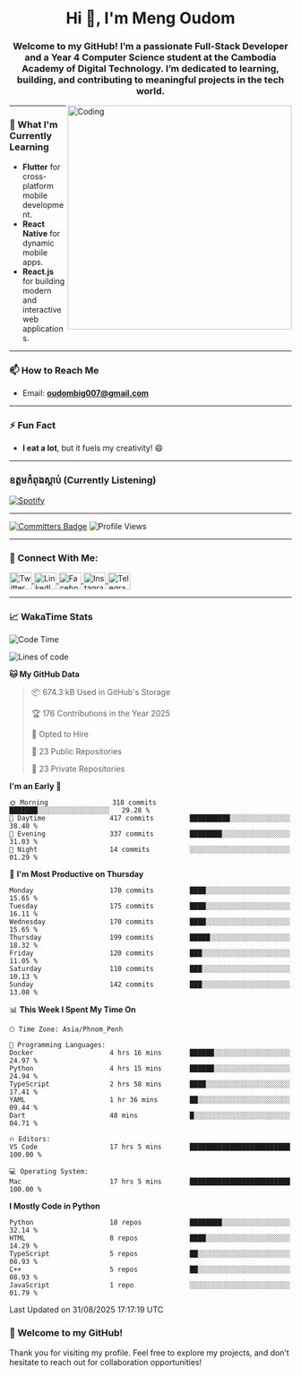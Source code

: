 <h1 align="center">Hi 👋, I'm Meng Oudom</h1>
<h3 align="center">
  Welcome to my GitHub! I’m a passionate Full-Stack Developer and a Year 4 Computer Science student at the Cambodia Academy of Digital Technology. 
  I’m dedicated to learning, building, and contributing to meaningful projects in the tech world.
</h3>

<img align="right" alt="Coding" width="400" src="https://raw.githubusercontent.com/gist/i330z/76321b8be37cd29720bbaf781c09dbfa/raw/92cbc180c0d91f75a9cec806d6935fc94ff58a26/code.gif">

---

### 🌱 What I'm Currently Learning
- **Flutter** for cross-platform mobile development.
- **React Native** for dynamic mobile apps.
- **React.js** for building modern and interactive web applications.

---

### 📫 How to Reach Me
- Email: **oudombig007@gmail.com**

---

### ⚡ Fun Fact
- **I eat a lot**, but it fuels my creativity! 😄

---

### ឧត្តមកំពុងស្ដាប់ (Currently Listening)

[![Spotify](https://spotify-github-profile.kittinanx.com/api/view.svg?uid=3174aclmtikztsmxjx5h26neuose&cover_image=true&theme=default&show_offline=false&background_color=121212&interchange=false)](https://open.spotify.com/user/3174aclmtikztsmxjx5h26neuose)

---

[![Committers Badge](https://user-badge.committers.top/cambodia/oudommeng.svg)](https://user-badge.committers.top/cambodia/oudommeng)
![Profile Views](https://komarev.com/ghpvc/?username=oudommeng)

---

### 🔗 Connect With Me:
<p align="left">
  <a href="https://twitter.com/sovathmonioudom" target="_blank">
    <img align="center" src="https://raw.githubusercontent.com/rahuldkjain/github-profile-readme-generator/master/src/images/icons/Social/twitter.svg" alt="Twitter" height="30" width="40" />
  </a>
  <a href="https://linkedin.com/in/meng-oudom" target="_blank">
    <img align="center" src="https://raw.githubusercontent.com/rahuldkjain/github-profile-readme-generator/master/src/images/icons/Social/linked-in-alt.svg" alt="LinkedIn" height="30" width="40" />
  </a>
  <a href="https://fb.com/mengsovathmonioudom" target="_blank">
    <img align="center" src="https://raw.githubusercontent.com/rahuldkjain/github-profile-readme-generator/master/src/images/icons/Social/facebook.svg" alt="Facebook" height="30" width="40" />
  </a>
  <a href="https://instagram.com/oudom.mg" target="_blank">
    <img align="center" src="https://raw.githubusercontent.com/rahuldkjain/github-profile-readme-generator/master/src/images/icons/Social/instagram.svg" alt="Instagram" height="30" width="40" />
  </a>
  <a href="https://t.me/OudomMeng" target="_blank">
    <img align="center" src="https://cdn.worldvectorlogo.com/logos/telegram-1.svg" alt="Telegram" height="30" width="40" />
  </a>
</p>

---

### 📈 WakaTime Stats
<!--START_SECTION:waka-->
![Code Time](http://img.shields.io/badge/Code%20Time-325%20hrs%2023%20mins-blue)

![Lines of code](https://img.shields.io/badge/From%20Hello%20World%20I%27ve%20Written-22.8%20million%20lines%20of%20code-blue)

**🐱 My GitHub Data** 

> 📦 674.3 kB Used in GitHub's Storage 
 > 
> 🏆 176 Contributions in the Year 2025
 > 
> 💼 Opted to Hire
 > 
> 📜 23 Public Repositories 
 > 
> 🔑 23 Private Repositories 
 > 
**I'm an Early 🐤** 

```text
🌞 Morning                318 commits         ███████░░░░░░░░░░░░░░░░░░   29.28 % 
🌆 Daytime                417 commits         ██████████░░░░░░░░░░░░░░░   38.40 % 
🌃 Evening                337 commits         ████████░░░░░░░░░░░░░░░░░   31.03 % 
🌙 Night                  14 commits          ░░░░░░░░░░░░░░░░░░░░░░░░░   01.29 % 
```
📅 **I'm Most Productive on Thursday** 

```text
Monday                   170 commits         ████░░░░░░░░░░░░░░░░░░░░░   15.65 % 
Tuesday                  175 commits         ████░░░░░░░░░░░░░░░░░░░░░   16.11 % 
Wednesday                170 commits         ████░░░░░░░░░░░░░░░░░░░░░   15.65 % 
Thursday                 199 commits         █████░░░░░░░░░░░░░░░░░░░░   18.32 % 
Friday                   120 commits         ███░░░░░░░░░░░░░░░░░░░░░░   11.05 % 
Saturday                 110 commits         ███░░░░░░░░░░░░░░░░░░░░░░   10.13 % 
Sunday                   142 commits         ███░░░░░░░░░░░░░░░░░░░░░░   13.08 % 
```


📊 **This Week I Spent My Time On** 

```text
🕑︎ Time Zone: Asia/Phnom_Penh

💬 Programming Languages: 
Docker                   4 hrs 16 mins       ██████░░░░░░░░░░░░░░░░░░░   24.97 % 
Python                   4 hrs 15 mins       ██████░░░░░░░░░░░░░░░░░░░   24.94 % 
TypeScript               2 hrs 58 mins       ████░░░░░░░░░░░░░░░░░░░░░   17.41 % 
YAML                     1 hr 36 mins        ██░░░░░░░░░░░░░░░░░░░░░░░   09.44 % 
Dart                     48 mins             █░░░░░░░░░░░░░░░░░░░░░░░░   04.71 % 

🔥 Editors: 
VS Code                  17 hrs 5 mins       █████████████████████████   100.00 % 

💻 Operating System: 
Mac                      17 hrs 5 mins       █████████████████████████   100.00 % 
```

**I Mostly Code in Python** 

```text
Python                   18 repos            ████████░░░░░░░░░░░░░░░░░   32.14 % 
HTML                     8 repos             ████░░░░░░░░░░░░░░░░░░░░░   14.29 % 
TypeScript               5 repos             ██░░░░░░░░░░░░░░░░░░░░░░░   08.93 % 
C++                      5 repos             ██░░░░░░░░░░░░░░░░░░░░░░░   08.93 % 
JavaScript               1 repo              ░░░░░░░░░░░░░░░░░░░░░░░░░   01.79 % 
```




 Last Updated on 31/08/2025 17:17:19 UTC
<!--END_SECTION:waka-->
<!-- 
### 📊 GitHub Stats
<a href="https://github.com/anuraghazra/github-readme-stats">
  <img align="top" src="https://github-readme-stats.vercel.app/api?username=oudommeng&theme=transparent&show_icons=true" alt="Oudom Meng's GitHub Stats" />
</a>

<a href="https://github.com/anuraghazra/github-readme-stats">
  <img align="top" src="https://github-readme-stats.vercel.app/api/top-langs/?username=oudommeng&count_private=true&theme=transparent&show_icons=true&hide=css&layout=compact&card_width=270&langs_count=10" />
</a>

---

<img align="center" src="http://github-profile-summary-cards.vercel.app/api/cards/profile-details?username=oudommeng&theme=transparent&" height="250em" />
<img align="center" src="http://github-profile-summary-cards.vercel.app/api/cards/productive-time?username=oudommeng&theme=transparent&utcOffset=7" height="200em" />

--- -->

### 🚀 Welcome to my GitHub!
Thank you for visiting my profile. Feel free to explore my projects, and don’t hesitate to reach out for collaboration opportunities!
